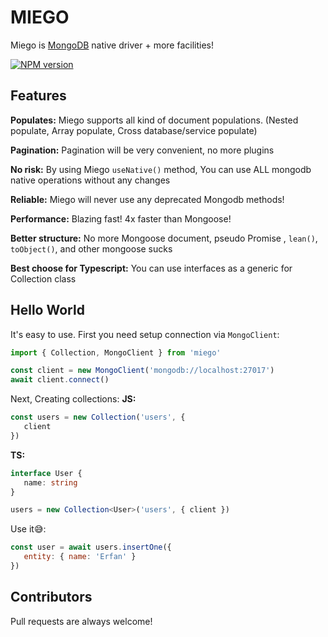 # MIEGO

Miego is [MongoDB](https://www.mongodb.org/) native driver + more facilities!

[![NPM version](https://badge.fury.io/js/miego.svg)](http://badge.fury.io/js/mongoose)

## Features

**Populates:** Miego supports all kind of document populations. (Nested populate, Array populate, Cross database/service populate)

**Pagination:** Pagination will be very convenient, no more plugins

**No risk:** By using Miego `useNative()` method, You can use ALL mongodb native operations without any changes

**Reliable:** Miego will never use any deprecated Mongodb methods!

**Performance:** Blazing fast! 4x faster than Mongoose!

**Better structure:** No more Mongoose document, pseudo Promise , `lean()`, `toObject()`, and other mongoose sucks

**Best choose for Typescript:** You can use interfaces as a generic for Collection class

## Hello World

It's easy to use.
First you need setup connection via `MongoClient`:

```js
import { Collection, MongoClient } from 'miego'

const client = new MongoClient('mongodb://localhost:27017')
await client.connect()
```

Next, Creating collections:
**JS:**

```js
const users = new Collection('users', {
   client
})
```

**TS:**

```ts
interface User {
   name: string
}

users = new Collection<User>('users', { client })
```

Use it😅:

```js
const user = await users.insertOne({
   entity: { name: 'Erfan' }
})
```

## Contributors

Pull requests are always welcome!
